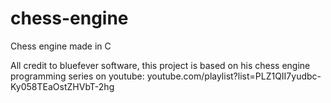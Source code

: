 # chess-engine
Chess engine made in C

All credit to bluefever software, this project is based on his chess engine programming series on youtube: youtube.com/playlist?list=PLZ1QII7yudbc-Ky058TEaOstZHVbT-2hg
